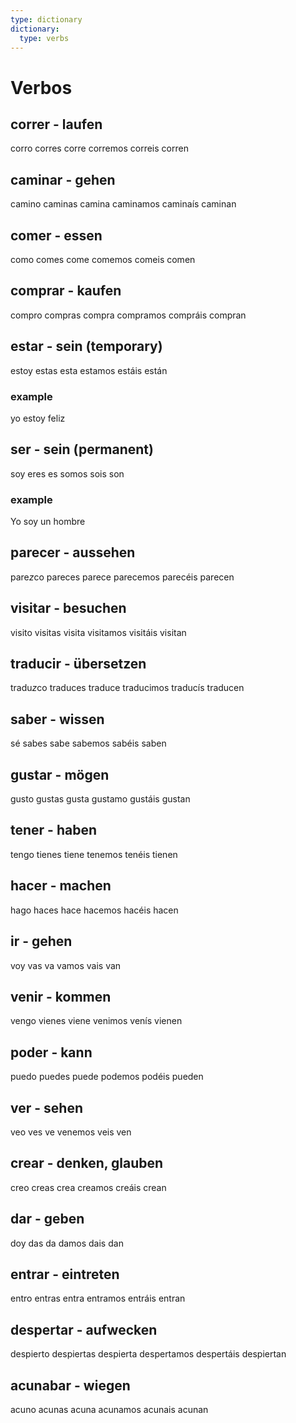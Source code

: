 ```yaml
---
type: dictionary
dictionary:
  type: verbs
---
```



# Verbos

## correr - laufen
corro
corres
corre
corremos
correis
corren

## caminar - gehen
camino
caminas
camina
caminamos
caminaís
caminan

## comer - essen
como
comes
come
comemos
comeis
comen

## comprar - kaufen
compro
compras
compra
compramos
compráis
compran

## estar - sein (temporary)
estoy
estas
esta
estamos
estáis
están
### example
yo estoy feliz

## ser - sein (permanent)
soy
eres
es
somos
sois
son
### example
Yo soy un hombre

## parecer - aussehen
pare*z*co
pareces
parece
parecemos
parecéis
parecen

## visitar - besuchen
visito
visitas
visita
visitamos
visitáis
visitan

## traducir - übersetzen
tradu*z*co
traduces
traduce
traducimos
traducís
traducen

## saber - wissen
sé
sabes
sabe
sabemos
sabéis
saben

## gustar - mögen
gusto
gustas
gusta
gustamo
gustáis
gustan

## tener - haben
tengo
tienes
tiene
tenemos
tenéis
tienen

## hacer - machen
hago
haces
hace
hacemos
hacéis
hacen

## ir - gehen
voy
vas
va
vamos
vais
van

## venir - kommen
vengo
vienes
viene
venimos
venís
vienen

## poder - kann
puedo
puedes
puede
podemos
podéis
pueden

## ver - sehen
veo
ves
ve
venemos
veis
ven

## crear - denken, glauben
creo
creas
crea
creamos
creáis
crean

## dar - geben
doy
das
da
damos
dais
dan

## entrar - eintreten
entro
entras
entra
entramos
entráis
entran

## despertar - aufwecken
despierto
despiertas
despierta
despertamos
despertáis
despiertan

## acunabar - wiegen
acuno
acunas
acuna
acunamos
acunais
acunan